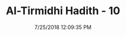 ---
title        : "Al-Tirmidhi Hadith - 10"
date         : 7/25/2018 12:09:35 PM
draft        : false
type         : "hadith"
layout       : "hadith"
BookCode     : "TIR"
HadithNumber : "10"
tags  :  ["Mu'adh ibn Jabal"]
---